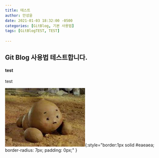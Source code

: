 ```yaml
---
title: 테스트
author: 안성윤
date: 2021-01-03 18:32:00 -0500
categories: [GitBlog, 기본 사용법]
tags: [GitBlogTEST, TEST]

---
```


## Git Blog 사용법 테스트합니다.

#### test

test

![이게뭐지](/assets/img/poo.jpg){:style="border:1px solid #eaeaea; border-radius: 7px; padding: 0px;" }